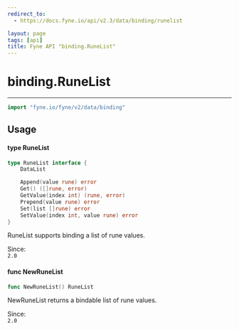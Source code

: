 ```yaml
---
redirect_to:
  - https://docs.fyne.io/api/v2.3/data/binding/runelist

layout: page
tags: [api]
title: Fyne API "binding.RuneList"
---
```



# binding.RuneList
---
```go
import "fyne.io/fyne/v2/data/binding"
```

## Usage

#### type RuneList

```go
type RuneList interface {
	DataList

	Append(value rune) error
	Get() ([]rune, error)
	GetValue(index int) (rune, error)
	Prepend(value rune) error
	Set(list []rune) error
	SetValue(index int, value rune) error
}
```

RuneList supports binding a list of rune values.


<div class="since">Since: <code>
2.0</code></div>

#### func  NewRuneList

```go
func NewRuneList() RuneList
```
NewRuneList returns a bindable list of rune values.


<div class="since">Since: <code>
2.0</code></div>
